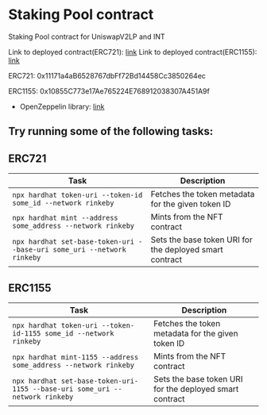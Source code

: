 # Staking Pool contract

Staking Pool contract for UniswapV2LP and INT


Link to deployed contract(ERC721): [link](https://kovan.etherscan.io/address/0x11171a4aB6528767dbFf72Bd14458Cc3850264ec)
Link to deployed contract(ERC1155): [link](https://kovan.etherscan.io/address/0x10855C773e17Ae765224E768912038307A451A9f)


ERC721: 0x11171a4aB6528767dbFf72Bd14458Cc3850264ec

ERC1155: 0x10855C773e17Ae765224E768912038307A451A9f


- OpenZeppelin library: [link](https://github.com/OpenZeppelin/openzeppelin-contracts)



## Try running some of the following tasks:


## ERC721


| Task | Description |
| --- | --- |
| `npx hardhat token-uri --token-id some_id --network rinkeby` | Fetches the token metadata for the given token ID|
| `npx hardhat mint --address some_address --network rinkeby` | Mints from the NFT contract |
| `npx hardhat set-base-token-uri --base-uri some_uri --network rinkeby` | Sets the base token URI for the deployed smart contract |

## ERC1155

| Task | Description |
| --- | --- |
| `npx hardhat token-uri --token-id-1155 some_id --network rinkeby` | Fetches the token metadata for the given token ID|
| `npx hardhat mint-1155 --address some_address --network rinkeby` | Mints from the NFT contract |
| `npx hardhat set-base-token-uri-1155 --base-uri some_uri --network rinkeby` | Sets the base token URI for the deployed smart contract |
